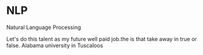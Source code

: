 # NLP
Natural Language Processing
  
Let's do this talent as my future well paid job.the
is that take away
in true or false. 
Alabama university in Tuscaloos

